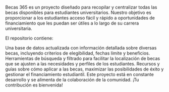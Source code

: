 Becas 365 es un proyecto diseñado para recopilar y centralizar todas las becas disponibles para estudiantes universitarios. Nuestro objetivo es proporcionar a los estudiantes acceso fácil y rápido a oportunidades de financiamiento que les puedan ser útiles a lo largo de su carrera universitaria.

El repositorio contiene:

Una base de datos actualizada con información detallada sobre diversas becas, incluyendo criterios de elegibilidad, fechas límite y beneficios.
Herramientas de búsqueda y filtrado para facilitar la localización de becas que se ajusten a las necesidades y perfiles de los estudiantes.
Recursos y guías sobre cómo aplicar a las becas, maximizar las posibilidades de éxito y gestionar el financiamiento estudiantil.
Este proyecto está en constante desarrollo y se alimenta de la colaboración de la comunidad. ¡Tu contribución es bienvenida!
